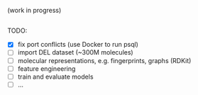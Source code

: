 (work in progress)
##

TODO:
- [x] fix port conflicts (use Docker to run psql)
- [ ] import DEL dataset (~300M molecules)
- [ ] molecular representations, e.g. fingerprints, graphs (RDKit)
- [ ] feature engineering
- [ ] train and evaluate models
- [ ] ... 